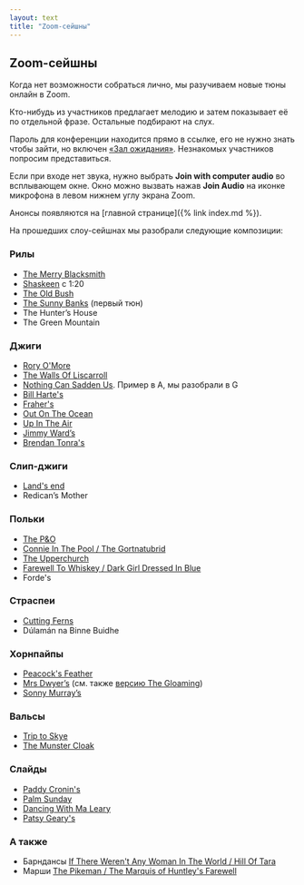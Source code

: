 ```yaml
---
layout: text
title: "Zoom-сейшны"
---
```


## Zoom-сейшны

Когда нет возможности собраться лично, мы&nbsp;разучиваем новые тюны онлайн в&nbsp;Zoom.

<span class="nobr">Кто-нибудь</span> из&nbsp;участников предлагает мелодию и&nbsp;затем показывает её по&nbsp;отдельной фразе.
Остальные подбирают на&nbsp;слух.

Пароль для конференции находится прямо в ссылке, его не нужно знать чтобы зайти,
но включен <a href="https://support.zoom.us/hc/en-us/articles/115000332726-Waiting-Room">&laquo;Зал&nbsp;ожидания&raquo;</a>.
Незнакомых участников попросим представиться.

Если при входе нет звука, нужно выбрать <strong>Join with computer audio</strong> во всплывающем окне. Окно можно вызвать нажав <strong>Join Audio</strong> на иконке микрофона в левом нижнем углу экрана Zoom.

Анонсы появляются на [главной странице]({% link index.md %}).

На прошедших слоу-сейшнах мы&nbsp;разобрали следующие композиции:

<div class="tunes">
    <h3 class="tunes__heading">Рилы</h3>
    <ul class="tunes__list">
        <li><a href="https://www.youtube.com/watch?v=dJz8TPijdXk">The Merry Blacksmith</a></li>
        <li><a href="https://comhaltas.ie/music/detail/comhaltaslive_420_8_scoil_eigse_tutors/">Shaskeen</a> c 1:20</li>
        <li><a href="https://www.youtube.com/watch?v=rKwIMtdC7Ho">The Old Bush</a></li>
        <li><a href="https://m.facebook.com/story.php?story_fbid=665481724217096&id=100022658242194">The Sunny Banks</a> (первый тюн)</li>
        <li>The Hunter’s House</li>
        <li>The Green Mountain</li>
    </ul>
    <h3 class="tunes__heading">Джиги</h3>
    <ul class="tunes__list">
        <li><a href="https://www.youtube.com/watch?v=bO24b9d8A4I">Rory O'More</a></li>
        <li><a href="https://www.youtube.com/watch?v=gPEGHowe8RM">The Walls Of Liscarroll</a></li>
        <li><a href="https://vimeo.com/115063639">Nothing Can Sadden Us</a>. Пример в А, мы разобрали в G</li>
        <li><a href="https://www.youtube.com/watch?v=wlMbgvoMO1A">Bill Harte's</a></li>
        <li><a href="https://www.youtube.com/watch?v=EfN0tPf5a2g">Fraher's</a></li>
        <li><a href="https://www.youtube.com/watch?v=4n5qZR7vMwQ">Out On The Ocean</a></li>
        <li><a href="https://www.youtube.com/watch?v=lEUbhD1D9Eo&t=3m4s">Up In The Air</a></li>
        <li><a href="https://www.youtube.com/watch?v=pu8boOhW6fM">Jimmy Ward’s</a></li>
        <li><ins title="Разобрали в прошлый раз" class="tunes__new"><a href="https://www.youtube.com/watch?v=y19Gf_cNWBA">Brendan Tonra's</a></ins></li>
    </ul>
    <h3 class="tunes__heading">Слип-джиги</h3>
    <ul class="tunes__list">
        <li><a href="https://www.youtube.com/watch?v=QaKLgSXTYBM">Land's end</a></li>
        <li>Redican’s Mother</li>
    </ul>
    <h3 class="tunes__heading">Польки</h3>
    <ul class="tunes__list">
        <li><a href="https://www.youtube.com/watch?v=K2jmvHSxsJM">The P&O</a></li>
        <li><a href="https://www.youtube.com/watch?v=jOZWHqVuJ-4&t=2m">Connie In The Pool / The Gortnatubrid</a></li>
        <li><a href="https://youtu.be/I03EtvbmauY">The Upperchurch</a></li>
        <li><a href="https://www.youtube.com/watch?v=WqAVIKiaP3k">Farewell To Whiskey / Dark Girl Dressed In Blue</a></li>
        <li>Forde's</li>
    </ul>
    <h3 class="tunes__heading">Страспеи</h3>
    <ul class="tunes__list">
        <li><a href="https://www.youtube.com/watch?v=3H9IALzPBLI">Cutting Ferns</a></li>
        <li>Dúlamán na Binne Buidhe</li>
    </ul>
    <h3 class="tunes__heading">Хорнпайпы</h3>
    <ul class="tunes__list">
        <li><a href="https://youtu.be/Y6OAJ82qS2k?t=83">Peacock's Feather</a></li>
        <li><a href="https://www.youtube.com/watch?v=pPDM-2seKpA&t=8s">Mrs Dwyer’s</a> (см. также <a href="https://www.youtube.com/watch?v=_JS4Y1ZGO7Q">версию The Gloaming</a>)</li>
        <li><a href="https://youtu.be/3i2qBlVOdwE">Sonny Murray’s</a></li>
    </ul>
    <h3 class="tunes__heading">Вальсы</h3>
    <ul class="tunes__list">
        <li><a href="https://www.youtube.com/watch?v=wENYW0Ybgjg">Trip to Skye</a></li>
        <li><a href="https://youtu.be/IyeplQqaqn4?t=368">The Munster Cloak</a></li>
    </ul>
    <h3 class="tunes__heading">Слайды</h3>
    <ul class="tunes__list">
        <li><a href="https://www.youtube.com/watch?v=7yl33E60IUM">Paddy Cronin's</a></li>
        <li><a href="https://www.youtube.com/watch?v=UfjMsl0tdSA">Palm Sunday</a></li>
        <li><a href="https://www.youtube.com/watch?v=YXxTHzkYWjM">Dancing With Ma Leary</a></li>
        <li><a href="https://www.youtube.com/watch?v=rAeEBFaZ7tE">Patsy Geary's</a></li>
    </ul>
    <h3 class="tunes__heading">А также</h3>
    <ul class="tunes__list">
        <li>Барндансы <a href="https://www.youtube.com/watch?v=m-gWXxJ2itg">If There Weren't Any Woman In The World / Hill Of Tara</a></li>
        <li>Марши <a href="https://www.youtube.com/watch?v=DP52lcGn-6Y">The Pikeman / The Marquis of Huntley's Farewell</a></li>
    </ul>
</div>
